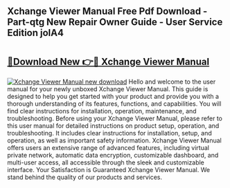 ## Xchange Viewer Manual Free Pdf Download - Part-qtg New Repair Owner Guide - User Service Edition jolA4

# <h2><a href="http://cf27665.oget.top/?id=Xchange+Viewer+Manual">🔗Download New 👉🔴 Xchange Viewer Manual</a></h2>

[![Xchange Viewer Manual new download](https://i.imgur.com/5g1atiW.png)](http://cf27665.oget.top/?id=Xchange+Viewer+Manual)
Hello and welcome to the user manual for your newly unboxed Xchange Viewer Manual. This guide is designed to help you get started with your product and provide you with a thorough understanding of its features, functions, and capabilities. You will find clear instructions for installation, operation, maintenance, and troubleshooting. Before using your Xchange Viewer Manual, please refer to this user manual for detailed instructions on product setup, operation, and troubleshooting. It includes clear instructions for installation, setup, and operation, as well as important safety information. Xchange Viewer Manual offers users an extensive range of advanced features, including virtual private network, automatic data encryption, customizable dashboard, and multi-user access, all accessible through the sleek and customizable interface. Your Satisfaction is Guaranteed Xchange Viewer Manual. We stand behind the quality of our products and services.
